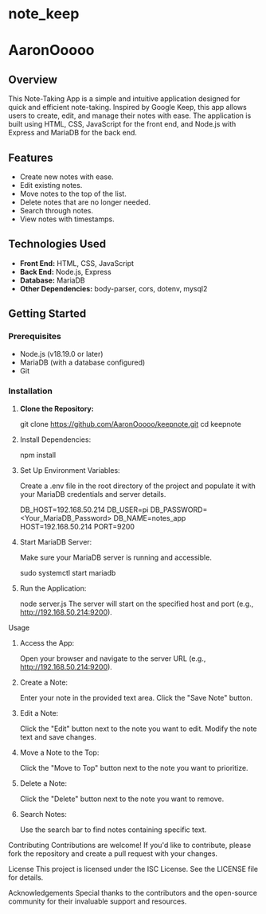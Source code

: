 # note_keep
# AaronOoooo
## Overview

This Note-Taking App is a simple and intuitive application designed for quick and efficient note-taking. Inspired by Google Keep, this app allows users to create, edit, and manage their notes with ease. The application is built using HTML, CSS, JavaScript for the front end, and Node.js with Express and MariaDB for the back end.

## Features

- Create new notes with ease.
- Edit existing notes.
- Move notes to the top of the list.
- Delete notes that are no longer needed.
- Search through notes.
- View notes with timestamps.

## Technologies Used

- **Front End:** HTML, CSS, JavaScript
- **Back End:** Node.js, Express
- **Database:** MariaDB
- **Other Dependencies:** body-parser, cors, dotenv, mysql2

## Getting Started

### Prerequisites

- Node.js (v18.19.0 or later)
- MariaDB (with a database configured)
- Git

### Installation

1. **Clone the Repository:**

   git clone https://github.com/AaronOoooo/keepnote.git
   cd keepnote

2. Install Dependencies:

    npm install
    
3. Set Up Environment Variables:

    Create a .env file in the root directory of the project and populate it with your MariaDB credentials and server details.

    DB_HOST=192.168.50.214
    DB_USER=pi
    DB_PASSWORD=<Your_MariaDB_Password>
    DB_NAME=notes_app
    HOST=192.168.50.214
    PORT=9200

4. Start MariaDB Server:

    Make sure your MariaDB server is running and accessible.

    sudo systemctl start mariadb

5. Run the Application:

    node server.js
    The server will start on the specified host and port (e.g., http://192.168.50.214:9200).

Usage
1. Access the App:

    Open your browser and navigate to the server URL (e.g., http://192.168.50.214:9200).

2. Create a Note:

    Enter your note in the provided text area.
    Click the "Save Note" button.

3. Edit a Note:

    Click the "Edit" button next to the note you want to edit.
    Modify the note text and save changes.

4. Move a Note to the Top:

    Click the "Move to Top" button next to the note you want to prioritize.

5. Delete a Note:

    Click the "Delete" button next to the note you want to remove.

6. Search Notes:

    Use the search bar to find notes containing specific text.

Contributing
Contributions are welcome! If you'd like to contribute, please fork the repository and create a pull request with your changes.

License
This project is licensed under the ISC License. See the LICENSE file for details.

Acknowledgements
Special thanks to the contributors and the open-source community for their invaluable support and resources.